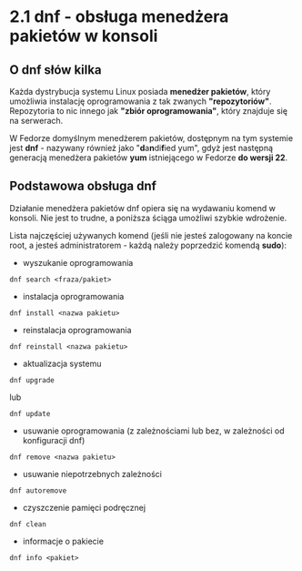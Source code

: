 # 2.1 dnf - obsługa menedżera pakietów w konsoli

## O dnf słów kilka
Każda dystrybucja systemu Linux posiada **menedżer pakietów**, który umożliwia instalację oprogramowania z tak zwanych **"repozytoriów"**.
Repozytoria to nic innego jak **"zbiór oprogramowania"**, który znajduje się na serwerach.

W Fedorze domyślnym menedżerem pakietów, dostępnym na tym systemie jest **dnf** - nazywany również jako "**d**a**n**di**f**ied yum", gdyż jest następną generacją menedżera pakietów **yum** istniejącego w Fedorze **do wersji 22**.

## Podstawowa obsługa dnf
Działanie menedżera pakietów dnf opiera się na wydawaniu komend w konsoli. Nie jest to trudne, a poniższa ściąga umożliwi szybkie wdrożenie.

Lista najczęściej używanych komend (jeśli nie jesteś zalogowany na koncie root, a jesteś administratorem - każdą należy poprzedzić komendą **sudo**):
- wyszukanie oprogramowania
```
dnf search <fraza/pakiet>
```
- instalacja oprogramowania
```
dnf install <nazwa pakietu>
```
- reinstalacja oprogramowania
```
dnf reinstall <nazwa pakietu>
```
- aktualizacja systemu
```
dnf upgrade
``` 
lub
```
dnf update
```
- usuwanie oprogramowania (z zależnościami lub bez, w zależności od konfiguracji dnf)
```
dnf remove <nazwa pakietu>
```
- usuwanie niepotrzebnych zależności
```
dnf autoremove
```
- czyszczenie pamięci podręcznej
```
dnf clean
```
- informacje o pakiecie
```
dnf info <pakiet>
```
